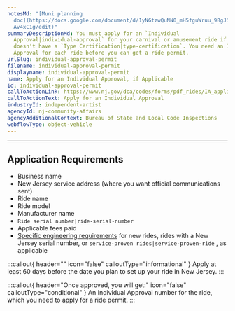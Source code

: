 ```yaml
---
notesMd: "[Muni planning
  doc](https://docs.google.com/document/d/1yNGtzwQuNN0_mH5fguWruu_9BgJ5v25BegkQ\
  Av4xC1g/edit)"
summaryDescriptionMd: You must apply for an `Individual
  Approval|individual-approval` for your carnival or amusement ride if it
  doesn't have a `Type Certification|type-certification`. You need an Individual
  Approval for each ride before you can get a ride permit.
urlSlug: individual-approval-permit
filename: individual-approval-permit
displayname: individual-approval-permit
name: Apply for an Individual Approval, if Applicable
id: individual-approval-permit
callToActionLink: https://www.nj.gov/dca/codes/forms/pdf_rides/IA_application.pdf
callToActionText: Apply for an Individual Approval
industryId: independent-artist
agencyId: nj-community-affairs
agencyAdditionalContext: Bureau of State and Local Code Inspections
webflowType: object-vehicle
---
```

- - -

## Application Requirements

* Business name
* New Jersey service address (where you want official communications sent)
* Ride name
* Ride model
* Manufacturer name
*  `Ride serial number|ride-serial-number` 
* Applicable fees paid
* [Specific engineering requirements](https://www.nj.gov/dca/codes/forms/pdf_rides/IA_application.pdf) for new rides, rides with a New Jersey serial number, or `service-proven rides|service-proven-ride` , as applicable

:::callout{ header="" icon="false" calloutType="informational" } 
 Apply at least 60 days before the date you plan to set up your ride in New Jersey.
:::

:::callout{ header="Once approved, you will get:" icon="false" calloutType="conditional" } 
 An Individual Approval number for the ride, which you need to apply for a ride permit.
:::